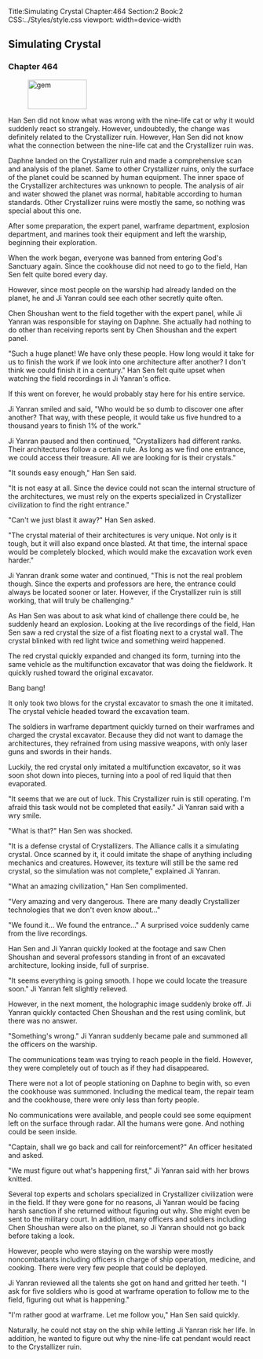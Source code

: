 Title:Simulating Crystal 
Chapter:464 
Section:2 
Book:2 
CSS:../Styles/style.css 
viewport: width=device-width
  
## Simulating Crystal
### Chapter 464 
<figure>
	<img src="../Images/gem.gif" alt="gem" id="gem" width="120" height="60" />
</figure>
  

  
  Han Sen did not know what was wrong with the nine-life cat or why it would suddenly react so strangely. However, undoubtedly, the change was definitely related to the Crystallizer ruin. However, Han Sen did not know what the connection between the nine-life cat and the Crystallizer ruin was.

Daphne landed on the Crystallizer ruin and made a comprehensive scan and analysis of the planet. Same to other Crystallizer ruins, only the surface of the planet could be scanned by human equipment. The inner space of the Crystallizer architectures was unknown to people. The analysis of air and water showed the planet was normal, habitable according to human standards. Other Crystallizer ruins were mostly the same, so nothing was special about this one.

After some preparation, the expert panel, warframe department, explosion department, and marines took their equipment and left the warship, beginning their exploration.

When the work began, everyone was banned from entering God's Sanctuary again. Since the cookhouse did not need to go to the field, Han Sen felt quite bored every day.

However, since most people on the warship had already landed on the planet, he and Ji Yanran could see each other secretly quite often.

Chen Shoushan went to the field together with the expert panel, while Ji Yanran was responsible for staying on Daphne. She actually had nothing to do other than receiving reports sent by Chen Shoushan and the expert panel.

"Such a huge planet! We have only these people. How long would it take for us to finish the work if we look into one architecture after another? I don't think we could finish it in a century." Han Sen felt quite upset when watching the field recordings in Ji Yanran's office.

If this went on forever, he would probably stay here for his entire service.

Ji Yanran smiled and said, "Who would be so dumb to discover one after another? That way, with these people, it would take us five hundred to a thousand years to finish 1% of the work."

Ji Yanran paused and then continued, "Crystallizers had different ranks. Their architectures follow a certain rule. As long as we find one entrance, we could access their treasure. All we are looking for is their crystals."

"It sounds easy enough," Han Sen said.

"It is not easy at all. Since the device could not scan the internal structure of the architectures, we must rely on the experts specialized in Crystallizer civilization to find the right entrance."

"Can't we just blast it away?" Han Sen asked.

"The crystal material of their architectures is very unique. Not only is it tough, but it will also expand once blasted. At that time, the internal space would be completely blocked, which would make the excavation work even harder."

Ji Yanran drank some water and continued, "This is not the real problem though. Since the experts and professors are here, the entrance could always be located sooner or later. However, if the Crystallizer ruin is still working, that will truly be challenging."

As Han Sen was about to ask what kind of challenge there could be, he suddenly heard an explosion. Looking at the live recordings of the field, Han Sen saw a red crystal the size of a fist floating next to a crystal wall. The crystal blinked with red light twice and something weird happened.

The red crystal quickly expanded and changed its form, turning into the same vehicle as the multifunction excavator that was doing the fieldwork. It quickly rushed toward the original excavator.

Bang bang!

It only took two blows for the crystal excavator to smash the one it imitated. The crystal vehicle headed toward the excavation team.

The soldiers in warframe department quickly turned on their warframes and charged the crystal excavator. Because they did not want to damage the architectures, they refrained from using massive weapons, with only laser guns and swords in their hands.

Luckily, the red crystal only imitated a multifunction excavator, so it was soon shot down into pieces, turning into a pool of red liquid that then evaporated.

"It seems that we are out of luck. This Crystallizer ruin is still operating. I'm afraid this task would not be completed that easily." Ji Yanran said with a wry smile.

"What is that?" Han Sen was shocked.

"It is a defense crystal of Crystallizers. The Alliance calls it a simulating crystal. Once scanned by it, it could imitate the shape of anything including mechanics and creatures. However, its texture will still be the same red crystal, so the simulation was not complete," explained Ji Yanran.

"What an amazing civilization," Han Sen complimented.

"Very amazing and very dangerous. There are many deadly Crystallizer technologies that we don't even know about…"

"We found it… We found the entrance…" A surprised voice suddenly came from the live recordings.

Han Sen and Ji Yanran quickly looked at the footage and saw Chen Shoushan and several professors standing in front of an excavated architecture, looking inside, full of surprise.

"It seems everything is going smooth. I hope we could locate the treasure soon." Ji Yanran felt slightly relieved.

However, in the next moment, the holographic image suddenly broke off. Ji Yanran quickly contacted Chen Shoushan and the rest using comlink, but there was no answer.

"Something's wrong." Ji Yanran suddenly became pale and summoned all the officers on the warship.

The communications team was trying to reach people in the field. However, they were completely out of touch as if they had disappeared.

There were not a lot of people stationing on Daphne to begin with, so even the cookhouse was summoned. Including the medical team, the repair team and the cookhouse, there were only less than forty people.

No communications were available, and people could see some equipment left on the surface through radar. All the humans were gone. And nothing could be seen inside.

"Captain, shall we go back and call for reinforcement?" An officer hesitated and asked.

"We must figure out what's happening first," Ji Yanran said with her brows knitted.

Several top experts and scholars specialized in Crystallizer civilization were in the field. If they were gone for no reasons, Ji Yanran would be facing harsh sanction if she returned without figuring out why. She might even be sent to the military court. In addition, many officers and soldiers including Chen Shoushan were also on the planet, so Ji Yanran should not go back before taking a look.

However, people who were staying on the warship were mostly noncombatants including officers in charge of ship operation, medicine, and cooking. There were very few people that could be deployed.

Ji Yanran reviewed all the talents she got on hand and gritted her teeth. "I ask for five soldiers who is good at warframe operation to follow me to the field, figuring out what is happening."

"I'm rather good at warframe. Let me follow you," Han Sen said quickly.

Naturally, he could not stay on the ship while letting Ji Yanran risk her life. In addition, he wanted to figure out why the nine-life cat pendant would react to the Crystallizer ruin.
